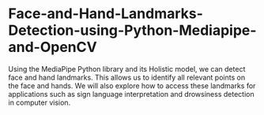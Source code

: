 # Face-and-Hand-Landmarks-Detection-using-Python-Mediapipe-and-OpenCV
Using the MediaPipe Python library and its Holistic model, we can detect face and hand landmarks. This allows us to identify all relevant points on the face and hands. We will also explore how to access these landmarks for applications such as sign language interpretation and drowsiness detection in computer vision.
